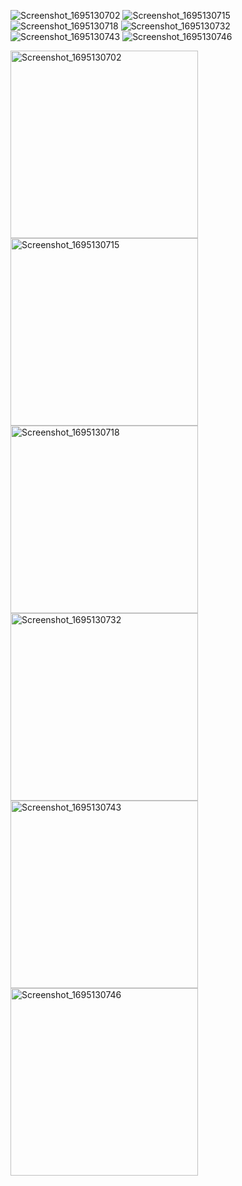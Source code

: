 ![Screenshot_1695130702](https://github.com/omersungur/AndroidBootcamp-Techcareer/assets/70448538/e3d71850-7fc8-4ba8-9da1-ed9e2d8acf54)
![Screenshot_1695130715](https://github.com/omersungur/AndroidBootcamp-Techcareer/assets/70448538/9d9a2f27-569e-4c70-a256-0c3458a225c5)
![Screenshot_1695130718](https://github.com/omersungur/AndroidBootcamp-Techcareer/assets/70448538/f34f4479-7c9d-48ea-afcf-81923f0129fd)
![Screenshot_1695130732](https://github.com/omersungur/AndroidBootcamp-Techcareer/assets/70448538/287b5134-497d-4ef2-b286-c27111808811)
![Screenshot_1695130743](https://github.com/omersungur/AndroidBootcamp-Techcareer/assets/70448538/0def0c1d-0da3-45cd-a68a-a69f49adae2f)
![Screenshot_1695130746](https://github.com/omersungur/AndroidBootcamp-Techcareer/assets/70448538/222d4d1b-057f-40ae-be65-a6adb0780131)

<img src="https://github.com/omersungur/AndroidBootcamp-Techcareer/assets/70448538/e3d71850-7fc8-4ba8-9da1-ed9e2d8acf54" alt="Screenshot_1695130702" width="300" height="auto">
<img src="https://github.com/omersungur/AndroidBootcamp-Techcareer/assets/70448538/9d9a2f27-569e-4c70-a256-0c3458a225c5" alt="Screenshot_1695130715" width="300" height="auto">
<img src="https://github.com/omersungur/AndroidBootcamp-Techcareer/assets/70448538/f34f4479-7c9d-48ea-afcf-81923f0129fd" alt="Screenshot_1695130718" width="300" height="auto">
<img src="https://github.com/omersungur/AndroidBootcamp-Techcareer/assets/70448538/287b5134-497d-4ef2-b286-c27111808811" alt="Screenshot_1695130732" width="300" height="auto">
<img src="https://github.com/omersungur/AndroidBootcamp-Techcareer/assets/70448538/0def0c1d-0da3-45cd-a68a-a69f49adae2f" alt="Screenshot_1695130743" width="300" height="auto">
<img src="https://github.com/omersungur/AndroidBootcamp-Techcareer/assets/70448538/222d4d1b-057f-40ae-be65-a6adb0780131" alt="Screenshot_1695130746" width="300" height="auto">
